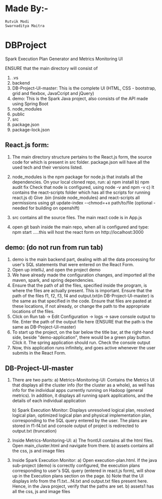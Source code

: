 # Made By:-
    
    Rutvik Modi 
    Swarnaditya Maitra


# DBProject
Spark Execution Plan Generator and Metrics Monitoring UI

ENSURE that the main directory will consist of
1) .vs
2) backend
3) DB-Project-UI-master: This is the complete UI (HTML, CSS - bootstrap, grid and flexbox, JavaCcript and jQuery)
4) demo: This is the Spark Java project, also consists of the API made using Spring Boot
5) node_modules
6) public
7) src
8) package.json
9) package-lock.json

React.js form:
----------------
1) The main directory structure pertains to the React.js form, the source code for which is present in src folder. package.json will have all the used tech and their versions listed.

2) node_modules is the npm package for node.js that installs all the dependencies. On your local cloned repo, run:
    a) npm install
    b) npm audit fix
    Check that node is configured, using node -v and npm -v
    c) It contains the react-scripts folder which has all the scripts for running react.js
    d) Give .bin (inside node_modules) and react-scripts all permissions using git update-index --chmod=+x path/to/file (optional - needed for building on openshift)
    
    
3) src contains all the source files. The main react code is in App.js

4) open git bash inside the main repo, when all is configured and type: npm start   .....this will host the react form on http://localhost:3000

demo: (do not run from run tab)
-----------------
1) demo is the main backend part, dealing with all the data processing for user's SQL statements that were entered on the React Form.
2) Open up intelliJ, and open the project demo
3) We have already made the configuration changes, and imported all the maven, spark, and spring dependencies. 
4) Ensure that the path of all the files, specified inside the program, is where the files are actually present. This is important. Ensure that the path of the files f1, f2, f3, f4 and output.txt(in DB-Project-UI-master) is the same as that specified in the code. Ensure that files are pasted at these locations, if not already, or change the path to the appropriate locations of the files.
5) Click on Run tab -> Edit Configuration -> logs -> save console output to file. Enter the path of the output file here (ENSURE that the path is the same as DB-Project-UI-master)
6) To start up the project, on the bar below the title bar, at the right-hand side, beside "demo-application", there would be a green play button. Click it. The spring application should run. Check the console output
7) Now, this application runs infinitely, and goes active whenever the user submits in the React Form. 



DB-Project-UI-master
----------------------
1) There are two parts:
    a) Metrics-Monitoring-UI: Contains the Metrics UI that displays all the cluster info (for the cluster as a whole), as well has info for the individual apps currently running on Hadoop (general metrics). In addition, it displays all running spark applications, and the details of each individual application

    b) Spark Execution Monitor: Displays unresolved logical plan, resolved logical plan, optimized logical plan and physical implementation plan, corresponding to the SQL query entered by the user. The plans are stored in f1-f4.txt and console output of project is redirected to output.txt (truncation)
    
2) Inside Metrics-Monitoring-UI:
    a) The frontUI contains all the html files. Open main_cluster.html and navigate from there.
    b) assets contains all the css, js and image files
    
3) Inside Spark Execution Monitor:
    a) Open execution-plan.html. If the java sub-project (demo) is correctly configured, the execution plans corresponding to user's SQL query (entered in react.js form), will show up in the Execution plans section on the page.
    b) Note that the UI displays info from the f1.txt...f4.txt and output.txt files present here. Hence, in the Java project, verify that the paths are set.
    b) assets1 has all the css, js and image files
   
    

    

